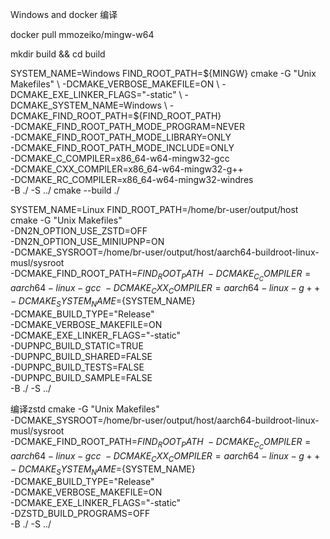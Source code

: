 Windows and docker 编译

docker pull mmozeiko/mingw-w64

mkdir build && cd build

SYSTEM_NAME=Windows
FIND_ROOT_PATH=${MINGW}
cmake -G "Unix Makefiles" \
    -DCMAKE_VERBOSE_MAKEFILE=ON \
    -DCMAKE_EXE_LINKER_FLAGS="-static" \
    -DCMAKE_SYSTEM_NAME=Windows \
    -DCMAKE_FIND_ROOT_PATH=${FIND_ROOT_PATH} \
    -DCMAKE_FIND_ROOT_PATH_MODE_PROGRAM=NEVER \
    -DCMAKE_FIND_ROOT_PATH_MODE_LIBRARY=ONLY \
    -DCMAKE_FIND_ROOT_PATH_MODE_INCLUDE=ONLY \
    -DCMAKE_C_COMPILER=x86_64-w64-mingw32-gcc \
    -DCMAKE_CXX_COMPILER=x86_64-w64-mingw32-g++ \
    -DCMAKE_RC_COMPILER=x86_64-w64-mingw32-windres \
    -B ./ -S ../
cmake --build ./

SYSTEM_NAME=Linux
FIND_ROOT_PATH=/home/br-user/output/host
cmake -G "Unix Makefiles" \
    -DN2N_OPTION_USE_ZSTD=OFF \
    -DN2N_OPTION_USE_MINIUPNP=ON \
    -DCMAKE_SYSROOT=/home/br-user/output/host/aarch64-buildroot-linux-musl/sysroot \
    -DCMAKE_FIND_ROOT_PATH=${FIND_ROOT_PATH} \
    -DCMAKE_C_COMPILER=aarch64-linux-gcc \
    -DCMAKE_CXX_COMPILER=aarch64-linux-g++ \
    -DCMAKE_SYSTEM_NAME=${SYSTEM_NAME} \
    -DCMAKE_BUILD_TYPE="Release" \
    -DCMAKE_VERBOSE_MAKEFILE=ON \
    -DCMAKE_EXE_LINKER_FLAGS="-static" \
    -DUPNPC_BUILD_STATIC=TRUE \
    -DUPNPC_BUILD_SHARED=FALSE \
    -DUPNPC_BUILD_TESTS=FALSE \
    -DUPNPC_BUILD_SAMPLE=FALSE \
    -B ./ -S ../ 


编译zstd
cmake -G "Unix Makefiles" \
    -DCMAKE_SYSROOT=/home/br-user/output/host/aarch64-buildroot-linux-musl/sysroot \
    -DCMAKE_FIND_ROOT_PATH=${FIND_ROOT_PATH} \
    -DCMAKE_C_COMPILER=aarch64-linux-gcc \
    -DCMAKE_CXX_COMPILER=aarch64-linux-g++ \
    -DCMAKE_SYSTEM_NAME=${SYSTEM_NAME} \
    -DCMAKE_BUILD_TYPE="Release" \
    -DCMAKE_VERBOSE_MAKEFILE=ON \
    -DCMAKE_EXE_LINKER_FLAGS="-static" \
    -DZSTD_BUILD_PROGRAMS=OFF \
    -B ./ -S ../ 
